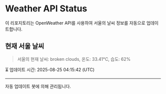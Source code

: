 
# Weather API Status

이 리포지토리는 OpenWeather API를 사용하여 서울의 날씨 정보를 자동으로 업데이트합니다.

## 현재 서울 날씨
> 서울의 현재 날씨: broken clouds, 온도: 33.41°C, 습도: 62%

⏳ 업데이트 시간: 2025-08-25 04:15:42 (UTC)

---
자동 업데이트 봇에 의해 관리됩니다.
